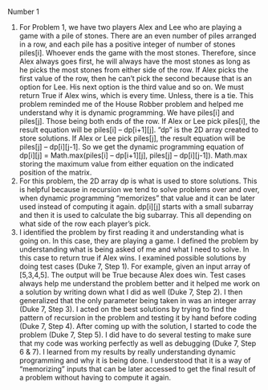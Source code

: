 Number 1
1.	For Problem 1, we have two players Alex and Lee who are playing a game with a pile of stones. There are an even number of piles arranged in a row, and each pile has a positive integer of number of stones piles[i]. Whoever ends the game with the most stones. Therefore, since Alex always goes first, he will always have the most stones as long as he picks the most stones from either side of the row. If Alex picks the first value of the row, then he can’t pick the second because that is an option for Lee. His next option is the third value and so on. We must return True if Alex wins, which is every time. Unless, there is a tie. This problem reminded me of the House Robber problem and helped me understand why it is dynamic programming. We have piles[i] and piles[j]. Those being both ends of the row. If Alex or Lee pick piles[i], the result equation will be piles[i] – dp[i+1][j]. “dp” is the 2D array created to store solutions. If Alex or Lee pick piles[j], the result equation will be piles[j] – dp[i][j-1]. So we get the dynamic programming equation of dp[i][j] = Math.max(piles[i] – dp[i+1][j], piles[j] – dp[i][j-1]). Math.max storing the maximum value from either equation on the indicated position of the matrix. 
2.	For this problem, the 2D array dp is what is used to store solutions. This is helpful because in recursion we tend to solve problems over and over, when dynamic programming “memorizes” that value and it can be later used instead of computing it again. dp[i][j] starts with a small subarray and then it is used to calculate the big subarray. This all depending on what side of the row each player’s pick.
3.	I identified the problem by first reading it and understanding what is going on. In this case, they are playing a game. I defined the problem by understanding what is being asked of me and what I need to solve. In this case to return true if Alex wins. I examined possible solutions by doing test cases (Duke 7, Step 1). For example, given an input array of [5,3,4,5]. The output will be True because Alex does win. Test cases always help me understand the problem better and it helped me work on a solution by writing down what I did as well (Duke 7, Step 2). I then generalized that the only parameter being taken in was an integer array (Duke 7, Step 3). I acted on the best solutions by trying to find the pattern of recursion in the problem and testing it by hand before coding (Duke 7, Step 4). After coming up with the solution, I started to code the problem (Duke 7, Step 5). I did have to do several testing to make sure that my code was working perfectly as well as debugging (Duke 7, Step 6 & 7). I learned from my results by really understanding dynamic programming and why it is being done. I understood that it is a way of “memorizing” inputs that can be later accessed to get the final result of a problem without having to compute it again. 

